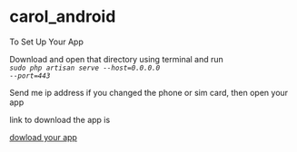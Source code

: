 # carol_android


To Set Up Your App 

Download and open that directory using terminal and run<br>
<code>*sudo php artisan serve --host=0.0.0.0 --port=443*</code>

Send me ip address if you changed the phone or sim card, then open your app

link to download the app is 

<a href="https://www.appcreator24.com/app2281006-7d2bx5">dowload your app</a>
